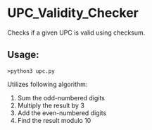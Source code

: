 # UPC_Validity_Checker


Checks if a given UPC is valid using checksum.

## Usage:


```>python3 upc.py```


Utilizes following algorithm:
1) Sum the odd-numbered digits 
2) Multiply the result by 3
3) Add the even-numbered digits 
4) Find the result modulo 10
